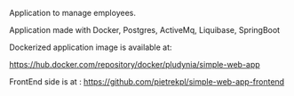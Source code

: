 

Application to manage employees.

Application made with Docker, Postgres, ActiveMq, Liquibase, SpringBoot

Dockerized application image is available at:

https://hub.docker.com/repository/docker/pludynia/simple-web-app

FrontEnd side is at : https://github.com/pietrekpl/simple-web-app-frontend


        
  

